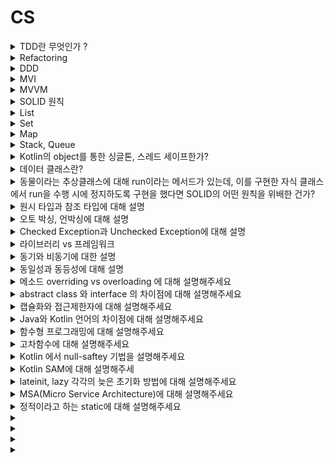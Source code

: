 # CS
<details>
  <summary> TDD란 무엇인가 ?</summary>
  
  테스트 케이스를 작성하고 그 이후에 그에 맞는 코드를 작성한다  
  예) 1 + 1, 3 + 3 등등 구현하고자 하는 다양한 케이스를 작성 후 코드를 작성  
  선코딩 후 테스트를 하는 것이 아닌, 테스트 케이스 작성 후 코딩을 하는 기법  
</details>

<details>
  <summary> Refactoring </summary>
  코드를 다듬는 과정
</details>

<details>
  <summary> DDD </summary>
  DDD(Domain Driven Design)  
  추상적 철학, 접근법, 전략적 설계  
  큰 도메인을 작은 도메인으로 나눈다  
  예컨대, 인터넷 예매 -> 예매 / 도면 / 상품 / 회원
</details>

<details>
  <summary> MVI </summary>
  MVI(Model View Intent)    
  M - UI의 상태 로직  
  V - UI  
  I - 의도, user event  
  순수함수 view(model(Intent()))  
  Intent() - 모델을 변경, model() 새로운 모델로 렌더링, view() UI Evnets  
  단방향 흐름 user event -> Intent() -> Model -> View  
  MVI 는 MVVM에서 MV와 V부분을 심화한 부분  
  V는 그대로 두고 MV에서 Model과 Intent로 심화  
</details>

<details>
  <summary> MVVM </summary>
  Model - Repository(Server, Room)  
  View Model - Intent, Model  
  View - View  
</details>

<details>
  <summary> SOLID 원칙 </summary>
  S Single Responsibility Principle SRP <br>
  O Open-closed Principle OCP <br>
  L Liskov Substitution Priniciple LSP <br>
  I Interface Segregation Principle ISP <br>
  D Dependency Inversion Principle DIP <br>
  
  SRP 하나의 객체에 하나의 책임만 부여한다  
  OCP 확장에 열려있고, 변경에 닫혀있다  
  
  위반한 예제
  ```kotlin
  class Animal(val name: String)
  
  class AnimalSpeaker() {
    fun speak(animal: Animal) {
      when(animal.name) {
        "고양이" -> println("냐옹")
        "개" -> println("멍멍"
        }
      }
    }
  }
  ```

  준수한 예제
  ```kotlin
  abstract class Animal( val name: String ) {
    abstract fun speak()
  }
  class Dog : Animal("개") {
    override fun speak() = println("멍멍")
  }
  class Lion : Animal("사자") {
    override fun speak() = println("어흥")
  }
  ```
  리스코프 치환 원칙  
  자식 클래스는 부모 클래스로 대체 가능해야 한다.  
  ```Java
  Collection<String> collection = new ArrayList<>();
  collection.add("A");
  collection.add("B");
  collection.add("C");
  ```
  인터페이스 분리 원칙  
  목적과 용도에 적합한 인터페이스만을 제공한다

</details>

<details>
  <summary> List </summary>
  List - 순서 o 중복 o
</details>


<details>
  <summary> Set </summary>
  Set - 순서 x 중복 x  
  Set - HashSet, SortedSet( TreeSet은 SortedSet를 상속)
</details>


<details>
  <summary> Map </summary>
  Map - 순서 x, 중복 (키 x, 값 o)  
  Map - Hashtable, HashMap( LinkedHashMap이 상속 ), SortedMap( TreeMap이 상속 )
</details>

<details>
  <summary> Stack, Queue </summary>
  Stack - First in last out 선입후출, Queue - First in First out 선입선출
</details>

<details>
  <summary> Kotlin의 object를 통한 싱글톤, 스레드 세이프한가? </summary>
</details>

<details>
  <summary> 데이터 클래스란? </summary>
  - 생성자가 아닌 위치에 변수가 선언 됐을 때 발생할 수 있는 문제점
</details>

<details>
  <summary> 동물이라는 추상클래스에 대해 run이라는 메서드가 있는데, 이를 구현한 자식 클래스에서 run을 수행 시에 정지하도록 구현을 했다면 SOLID의 어떤 원칙을 위배한 건가? </summary>
</details>

<details>
  <summary>  원시 타입과 참조 타입에 대해 설명 </summary>
</details>

<details>
  <summary> 오토 박싱, 언박싱에 대해 설명 </summary>
</details>

<details>
  <summary> Checked Exception과 Unchecked Exception에 대해 설명 </summary>
</details>

<details>
  <summary> 라이브러리 vs 프레임워크 </summary>
</details>

<details>
  <summary> 동기와 비동기에 대한 설명 </summary>
</details>

<details>
  <summary> 동일성과 동등성에 대해 설명 </summary>
</details>

<details>
  <summary> 메소드 overriding vs overloading 에 대해 설명해주세요 </summary>
</details>

<details>
  <summary> abstract class 와 interface 의 차이점에 대해 설명해주세요 </summary>
</details>

<details>
  <summary> 캡슐화와 접근제한자에 대해 설명해주세요 </summary>
</details>

<details>
  <summary> Java와 Kotlin 언어의 차이점에 대해 설명해주세요 </summary>
</details>

<details>
  <summary> 함수형 프로그래밍에 대해 설명해주세요 </summary>
</details>

<details>
  <summary> 고차함수에 대해 설명해주세요 </summary>
</details>

<details>
  <summary> Kotlin 에서 null-saftey 기법을 설명해주세요 </summary>
</details>

<details>
  <summary> Kotlin SAM에 대해 설명해주세  </summary>
</details>

<details>
  <summary> lateinit, lazy 각각의 늦은 초기화 방법에 대해 설명해주세요 </summary>
</details>

<details>
  <summary> MSA(Micro Service Architecture)에 대해 설명해주세요 </summary>
</details>

<details>
  <summary> 정적이라고 하는 static에 대해 설명해주세요 </summary>
</details>

<details>
  <summary>  </summary>
</details>

<details>
  <summary>  </summary>
</details>

<details>
  <summary>  </summary>
</details>

<details>
  <summary>  </summary>
</details>





